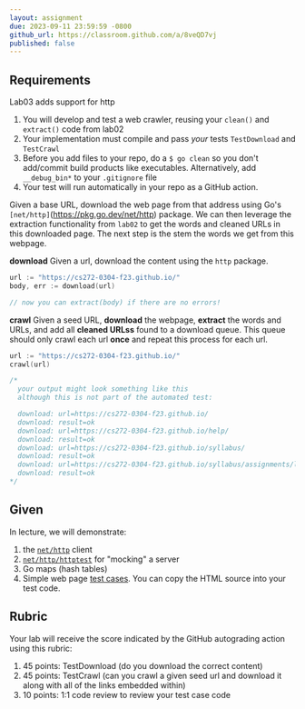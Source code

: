 ```yaml
---
layout: assignment
due: 2023-09-11 23:59:59 -0800
github_url: https://classroom.github.com/a/8veQD7vj
published: false
---
```


## Requirements
Lab03 adds support for http

1. You will develop and test a web crawler, reusing your `clean()` and `extract()` code from lab02
1. Your implementation must compile and pass *your* tests `TestDownload` and `TestCrawl`
1. Before you add files to your repo, do a `$ go clean` so you don't add/commit build products like executables. Alternatively, add `__debug_bin*` to your `.gitignore` file
1. Your test will run automatically in your repo as a GitHub action.

Given a base URL, download the web page from that address using Go's `[net/http]`(https://pkg.go.dev/net/http) package. We can then leverage the 
extraction functionality from `lab02` to get the words and cleaned URLs in this downloaded page. The next 
step is the stem the words we get from this webpage.

**download** Given a url, download the content using the `http` package.
```go
url := "https://cs272-0304-f23.github.io/"
body, err := download(url)

// now you can extract(body) if there are no errors!
```

**crawl** Given a seed URL, **download** the webpage, **extract** the words and URLs, and add all **cleaned URLss** 
found to a download queue. This queue should only crawl each url **once** and repeat this process for each url.
```go
url := "https://cs272-0304-f23.github.io/"
crawl(url)

/*
  your output might look something like this
  although this is not part of the automated test:

  download: url=https://cs272-0304-f23.github.io/
  download: result=ok
  download: url=https://cs272-0304-f23.github.io/help/
  download: result=ok
  download: url=https://cs272-0304-f23.github.io/syllabus/
  download: result=ok
  download: url=https://cs272-0304-f23.github.io/syllabus/assignments/lab01.html
  download: result=ok
*/
```
## Given

In lecture, we will demonstrate:
1. the [`net/http`](https://pkg.go.dev/net/http) client
1. [`net/http/httptest`](https://pkg.go.dev/net/http/httptest) for "mocking" a server
1. Go maps (hash tables)
1. Simple web page [test cases](https://cs272-0304-f23.github.io/tests/lab03/). You can copy the HTML source into your test code.

## Rubric
Your lab will receive the score indicated by the GitHub autograding action using this rubric:
1. 45 points: TestDownload (do you download the correct content)
1. 45 points: TestCrawl (can you crawl a given seed url and download it along with all of the links embedded within)
1. 10 points: 1:1 code review to review your test case code
